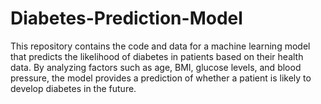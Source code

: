 # Diabetes-Prediction-Model
 This repository contains the code and data for a machine learning model that predicts the likelihood of diabetes in patients based on their health data. By analyzing factors such as age, BMI, glucose levels, and blood pressure, the model provides a prediction of whether a patient is likely to develop diabetes in the future.
